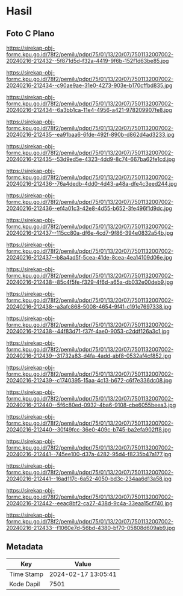 # Hasil

## Foto C Plano

https://sirekap-obj-formc.kpu.go.id/78f2/pemilu/pdpr/75/01/13/20/07/7501132007002-20240216-212432--5f871d5d-f32a-4419-9f6b-152f1d63be85.jpg

https://sirekap-obj-formc.kpu.go.id/78f2/pemilu/pdpr/75/01/13/20/07/7501132007002-20240216-212434--c90ae9ae-31e0-4273-903e-b170cffbd835.jpg

https://sirekap-obj-formc.kpu.go.id/78f2/pemilu/pdpr/75/01/13/20/07/7501132007002-20240216-212434--6a3bb1ca-11e4-4956-a421-978209907fe8.jpg

https://sirekap-obj-formc.kpu.go.id/78f2/pemilu/pdpr/75/01/13/20/07/7501132007002-20240216-212435--ea91baa6-6fde-492f-890b-d862d4ad3233.jpg

https://sirekap-obj-formc.kpu.go.id/78f2/pemilu/pdpr/75/01/13/20/07/7501132007002-20240216-212435--53d9ed5e-4323-4dd9-8c74-667ba62fe1cd.jpg

https://sirekap-obj-formc.kpu.go.id/78f2/pemilu/pdpr/75/01/13/20/07/7501132007002-20240216-212436--76a4dedb-4dd0-4d43-a48a-dfe4c3eed244.jpg

https://sirekap-obj-formc.kpu.go.id/78f2/pemilu/pdpr/75/01/13/20/07/7501132007002-20240216-212436--ef4a01c3-42e8-4d55-b652-3fe496f1d9dc.jpg

https://sirekap-obj-formc.kpu.go.id/78f2/pemilu/pdpr/75/01/13/20/07/7501132007002-20240216-212437--115cc80a-df6e-4cd7-9f86-394e0832a54b.jpg

https://sirekap-obj-formc.kpu.go.id/78f2/pemilu/pdpr/75/01/13/20/07/7501132007002-20240216-212437--b8a4ad5f-5cea-41de-8cea-4ea14109d06e.jpg

https://sirekap-obj-formc.kpu.go.id/78f2/pemilu/pdpr/75/01/13/20/07/7501132007002-20240216-212438--85c4f5fe-f329-4f6d-a65a-db032e00deb9.jpg

https://sirekap-obj-formc.kpu.go.id/78f2/pemilu/pdpr/75/01/13/20/07/7501132007002-20240216-212438--a3afc868-5008-4654-9f41-c191e7697338.jpg

https://sirekap-obj-formc.kpu.go.id/78f2/pemilu/pdpr/75/01/13/20/07/7501132007002-20240216-212438--44f83d71-f37f-4ae0-9053-c2ddf126a3c1.jpg

https://sirekap-obj-formc.kpu.go.id/78f2/pemilu/pdpr/75/01/13/20/07/7501132007002-20240216-212439--31732a83-d4fa-4add-abf8-0532af4cf852.jpg

https://sirekap-obj-formc.kpu.go.id/78f2/pemilu/pdpr/75/01/13/20/07/7501132007002-20240216-212439--c1740395-15aa-4c13-b672-c6f7e336dc08.jpg

https://sirekap-obj-formc.kpu.go.id/78f2/pemilu/pdpr/75/01/13/20/07/7501132007002-20240216-212440--5f6c80ed-0932-4ba6-9108-cbe6055beea3.jpg

https://sirekap-obj-formc.kpu.go.id/78f2/pemilu/pdpr/75/01/13/20/07/7501132007002-20240216-212440--30f49fcc-36e0-409c-b745-ba2efa902ff8.jpg

https://sirekap-obj-formc.kpu.go.id/78f2/pemilu/pdpr/75/01/13/20/07/7501132007002-20240216-212441--745ee100-d37a-4282-95d4-f8235b47a177.jpg

https://sirekap-obj-formc.kpu.go.id/78f2/pemilu/pdpr/75/01/13/20/07/7501132007002-20240216-212441--16ad117c-6a52-4050-bd3c-234aa6d13a58.jpg

https://sirekap-obj-formc.kpu.go.id/78f2/pemilu/pdpr/75/01/13/20/07/7501132007002-20240216-212442--eeac8bf2-ca27-438d-9c4a-33eaa15cf740.jpg

https://sirekap-obj-formc.kpu.go.id/78f2/pemilu/pdpr/75/01/13/20/07/7501132007002-20240216-212433--f1060e7d-56bd-4380-bf70-05808d609ab9.jpg


## Metadata

| Key        | Value               |
| ---------- | ------------------- |
| Time Stamp | 2024-02-17 13:05:41 |
| Kode Dapil | 7501                |



